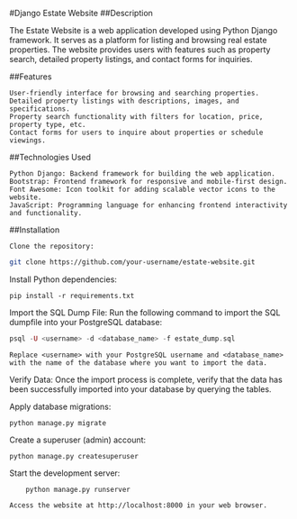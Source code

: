 #Django Estate Website
##Description

The Estate Website is a web application developed using Python Django framework. It serves as a platform for listing and browsing real estate properties. The website provides users with features such as property search, detailed property listings, and contact forms for inquiries.

##Features

    User-friendly interface for browsing and searching properties.
    Detailed property listings with descriptions, images, and specifications.
    Property search functionality with filters for location, price, property type, etc.
    Contact forms for users to inquire about properties or schedule viewings.

##Technologies Used

    Python Django: Backend framework for building the web application.
    Bootstrap: Frontend framework for responsive and mobile-first design.
    Font Awesome: Icon toolkit for adding scalable vector icons to the website.
    JavaScript: Programming language for enhancing frontend interactivity and functionality.

##Installation

    Clone the repository:

    
```bash
git clone https://github.com/your-username/estate-website.git
```
Install Python dependencies:

```
pip install -r requirements.txt
```



Import the SQL Dump File:
    Run the following command to import the SQL dumpfile into your PostgreSQL database:

```php
psql -U <username> -d <database_name> -f estate_dump.sql
```
    Replace <username> with your PostgreSQL username and <database_name> with the name of the database where you want to import the data.

Verify Data: Once the import process is complete, verify that the data has been successfully imported into your database by querying the tables.

Apply database migrations:

```
python manage.py migrate
```

Create a superuser (admin) account:

```
python manage.py createsuperuser
```

Start the development server:

```
    python manage.py runserver
```

    Access the website at http://localhost:8000 in your web browser.

